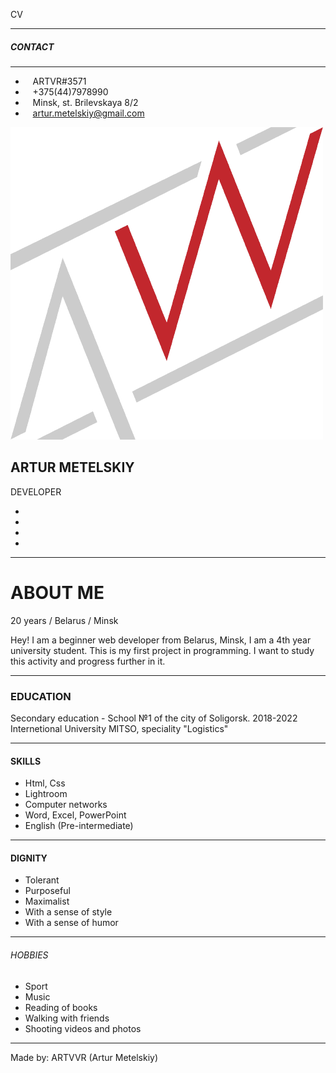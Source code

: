    CV      

* * *

##### CONTACT

* * *

*      ARTVR#3571
*      +375(44)7978990
*      Minsk, st. Brilevskaya 8/2
*      artur.metelskiy@gmail.com

[![](images/logo.png)](https://github.com/ARTVVR)

ARTUR METELSKIY
---------------

DEVELOPER

*   [](https://www.facebook.com/profile.php?id=100023485174461)
*   [](https://www.instagram.com/artvr.metelsky/)
*   [](https://vk.com/artvr.metelsky)
*   [](https://www.tiktok.com/@yung.christ.official?_d=secCgYIASAHKAESMgowKzlRgssUjv%2FrWgQDfHOXyhcF3c9FXTZ1w5EUqyrCugfczEceInuFNSkhTILjT683GgA%3D&_r=1&language=ru&sec_uid=MS4wLjABAAAAXWNLFUOeymegR_hUbyBgkEwgPQOlnK-ISLgecvIVEeUz58xb30jWBB8-003VqMQZ&sec_user_id=MS4wLjABAAAAXWNLFUOeymegR_hUbyBgkEwgPQOlnK-ISLgecvIVEeUz58xb30jWBB8-003VqMQZ&share_app_id=1233&share_author_id=6873337350744048645&share_link_id=7f442b43-3123-4db2-a27e-230859e7cc17&source=h5_m&timestamp=1620925180&u_code=deeh91820274h1&user_id=6873337350744048645&utm_campaign=client_share&utm_medium=android&utm_source=copy)

* * *

ABOUT ME
========

20 years / Belarus / Minsk

Hey! I am a beginner web developer from Belarus, Minsk, I am a 4th year university student. This is my first project in programming. I want to study this activity and progress further in it.

* * *

### EDUCATION

Secondary education - School №1 of the city of Soligorsk. 2018-2022 Internetional University MITSO, speciality "Logistics"

* * *

#### SKILLS

*   Html, Css
*   Lightroom
*   Computer networks
*   Word, Excel, PowerPoint
*   English (Pre-intermediate)

* * *

#### DIGNITY

*   Tolerant
*   Purposeful
*   Maximalist
*   With a sense of style
*   With a sense of humor

* * *

###### HOBBIES

*   Sport
*   Music
*   Reading of books
*   Walking with friends
*   Shooting videos and photos

* * *

Made by: ARTVVR (Artur Metelskiy) 
